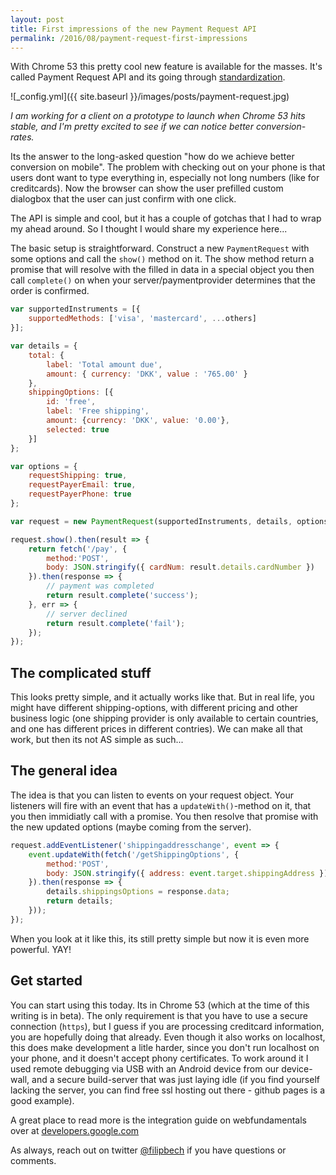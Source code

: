 ```yaml
---
layout: post
title: First impressions of the new Payment Request API
permalink: /2016/08/payment-request-first-impressions
---
```


With Chrome 53 this pretty cool new feature is available for the masses. It's called Payment Request API and its going through [standardization](https://www.w3.org/TR/payment-request/).

![_config.yml]({{ site.baseurl }}/images/posts/payment-request.jpg)

*I am working for a client on a prototype to launch when Chrome 53 hits stable, and I'm pretty excited to see if we can notice better conversion-rates.*

Its the answer to the long-asked question "how do we achieve better conversion on mobile". The problem with checking out on your phone is that users dont want to type everything in, especially not long numbers (like for creditcards). Now the browser can show the user prefilled custom dialogbox that the user can just confirm with one click. 

The API is simple and cool, but it has a couple of gotchas that I had to wrap my ahead around. So I thought I would share my experience here...

The basic setup is straightforward. Construct a new `PaymentRequest` with some options and call the `show()` method on it. The show method return a promise that will resolve with the filled in data in a special object you then call `complete()` on when your server/paymentprovider determines that the order is confirmed. 

```js
var supportedInstruments = [{
	supportedMethods: ['visa', 'mastercard', ...others]
}];

var details = {
	total: {
		label: 'Total amount due',
		amount: { currency: 'DKK', value : '765.00' }
	},
	shippingOptions: [{
		id: 'free',
		label: 'Free shipping',
		amount: {currency: 'DKK', value: '0.00'},
		selected: true
	}]
};

var options = {
	requestShipping: true,
	requestPayerEmail: true,
	requestPayerPhone: true
};

var request = new PaymentRequest(supportedInstruments, details, options);

request.show().then(result => {
	return fetch('/pay', { 
		method:'POST', 
		body: JSON.stringify({ cardNum: result.details.cardNumber }) 
	}).then(response => {
		// payment was completed
		return result.complete('success');
	}, err => {
		// server declined 
		return result.complete('fail');
	});
});

```

## The complicated stuff
This looks pretty simple, and it actually works like that. But in real life, you might have different shipping-options, with different pricing and other business logic (one shipping provider is only available to certain countries, and one has different prices in different contries). We can make all that work, but then its not AS simple as such... 

## The general idea
The idea is that you can listen to events on your request object. Your listeners will fire with an event that has a `updateWith()`-method on it, that you then immidiatly call with a promise. You then resolve that promise with the new updated options (maybe coming from the server). 

```js
request.addEventListener('shippingaddresschange', event => {
	event.updateWith(fetch('/getShippingOptions', { 
		method:'POST', 
		body: JSON.stringify({ address: event.target.shippingAddress }) 
	}).then(response => {
		details.shippingsOptions = response.data;
		return details;
	}));
});
```

When you look at it like this, its still pretty simple but now it is even more powerful. YAY! 

## Get started
You can start using this today. Its in Chrome 53 (which at the time of this writing is in beta). The only requirement is that you have to use a secure connection (`https`), but I guess if you are processing creditcard information, you are hopefully doing that already. Even though it also works on localhost, this does make development a litle harder, since you don't run localhost on your phone, and it doesn't accept phony certificates. To work around it I used remote debugging via USB with an Android device from our device-wall, and a secure build-server that was just laying idle (if you find yourself lacking the server, you can find free ssl hosting out there - github pages is a good example).

A great place to read more is the integration guide on webfundamentals over at [developers.google.com](https://developers.google.com/web/fundamentals/primers/payment-request/?hl=en)

As always, reach out on twitter [@filipbech](https://twitter.com/filipbech) if you have questions or comments. 
